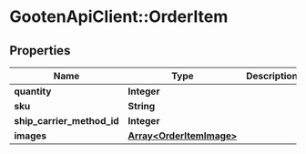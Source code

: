 # GootenApiClient::OrderItem

## Properties
Name | Type | Description | Notes
------------ | ------------- | ------------- | -------------
**quantity** | **Integer** |  | 
**sku** | **String** |  | 
**ship_carrier_method_id** | **Integer** |  | 
**images** | [**Array&lt;OrderItemImage&gt;**](OrderItemImage.md) |  | 



